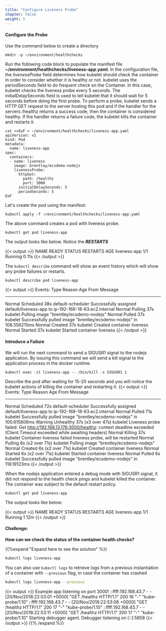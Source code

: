 ```yaml
---
title: "Configure Liveness Probe"
chapter: false
weight: 5
---
```


#### Configure the Probe


Use the command below to create a directory

```
mkdir -p ~/environment/healthchecks
```

Run the following code block to populate the manifest file **~/environment/healthchecks/liveness-app.yaml**. In the configuration file, the *livenessProbe* field determines how kubelet should check the container in order to consider whether it is healthy or not. kubelet uses the periodSeconds field to do frequent check on the Container. In this case, kubelet checks the liveness probe every 5 seconds. The initialDelaySeconds field is used to tell kubelet that it should wait for 5 seconds before doing the first probe. To perform a probe, kubelet sends a HTTP GET request to the server hosting this pod and if the handler for the servers /healthz returns a success code, then the container is considered healthy. If the handler returns a failure code, the kubelet kills the container and restarts it.

```
cat <<EoF > ~/environment/healthchecks/liveness-app.yaml
apiVersion: v1
kind: Pod
metadata:
  name: liveness-app
spec:
  containers:
  - name: liveness
    image: brentley/ecsdemo-nodejs
    livenessProbe:
      httpGet:
        path: /healthz
        port: 3000
      initialDelaySeconds: 5
      periodSeconds: 5
EoF
```

Let's create the pod using the manifest:

```
kubectl apply -f ~/environment/healthchecks/liveness-app.yaml
```

The above command creates a pod with liveness probe.

```
kubectl get pod liveness-app
```
The output looks like below. Notice the ***RESTARTS***

{{< output >}}
NAME           READY     STATUS    RESTARTS   AGE
liveness-app   1/1       Running   0          11s
{{< /output >}}

The `kubectl describe` command will show an event history which will show any probe failures or restarts.
```bash
kubectl describe pod liveness-app
```

{{< output >}}
Events:
  Type    Reason                 Age   From                                    Message
  ----    ------                 ----  ----                                    -------
  Normal  Scheduled              38s   default-scheduler                       Successfully assigned default/liveness-app to ip-192-168-18-63.ec2.internal
  Normal  Pulling                37s   kubelet                                 Pulling image "brentley/ecsdemo-nodejs"
  Normal  Pulled                 37s   kubelet                                 Successfully pulled image "brentley/ecsdemo-nodejs" in 108.556215ms
  Normal  Created                37s   kubelet                                 Created container liveness
  Normal  Started                37s   kubelet                                 Started container liveness
{{< /output >}}

#### Introduce a Failure
We will run the next command to send a SIGUSR1 signal to the nodejs application. By issuing this command we will send a kill signal to the application process in the docker runtime.

```
kubectl exec -it liveness-app -- /bin/kill -s SIGUSR1 1
```

Describe the pod after waiting for 15-20 seconds and you will notice the kubelet actions of killing the container and restarting it. 
{{< output >}}
Events:
  Type     Reason         Age                From                  Message
  ----     ------         ----               ----                  -------
  Normal   Scheduled      72s                default-scheduler     Successfully assigned default/liveness-app to ip-192-168-18-63.ec2.internal
  Normal   Pulled         71s                kubelet               Successfully pulled image "brentley/ecsdemo-nodejs" in 100.615806ms
  Warning  Unhealthy      37s (x3 over 47s)  kubelet               Liveness probe failed: Get http://192.168.13.176:3000/healthz: context deadline exceeded (Client.Timeout exceeded while awaiting headers)
  Normal   Killing        37s                kubelet               Container liveness failed liveness probe, will be restarted
  Normal   Pulling        6s (x2 over 71s)   kubelet               Pulling image "brentley/ecsdemo-nodejs"
  Normal   Created        6s (x2 over 71s)   kubelet               Created container liveness
  Normal   Started        6s (x2 over 71s)   kubelet               Started container liveness
  Normal   Pulled         6s                 kubelet               Successfully pulled image "brentley/ecsdemo-nodejs" in 118.19123ms
{{< /output >}}

When the nodejs application entered a debug mode with SIGUSR1 signal, it did not respond to the health check pings and kubelet killed the container. The container was subject to the default restart policy.

```
kubectl get pod liveness-app
```

The output looks like below:

{{< output >}}
NAME           READY     STATUS    RESTARTS   AGE
liveness-app   1/1       Running   1          12m
{{< /output >}}

#### Challenge:
**How can we check the status of the container health checks?**

{{%expand "Expand here to see the solution" %}}
```bash
kubectl logs liveness-app
```
You can also use `kubectl logs` to retrieve logs from a previous instantiation of a container with `--previous` flag, in case the container has crashed
```bash
kubectl logs liveness-app --previous
```
{{< output >}}
<Output omitted>
Example app listening on port 3000!
::ffff:192.168.43.7 - - [20/Nov/2018:22:53:01 +0000] "GET /healthz HTTP/1.1" 200 16 "-" "kube-probe/1.10"
::ffff:192.168.43.7 - - [20/Nov/2018:22:53:06 +0000] "GET /healthz HTTP/1.1" 200 17 "-" "kube-probe/1.10"
::ffff:192.168.43.7 - - [20/Nov/2018:22:53:11 +0000] "GET /healthz HTTP/1.1" 200 17 "-" "kube-probe/1.10"
Starting debugger agent.
Debugger listening on [::]:5858
{{< /output >}}
{{% /expand %}}
